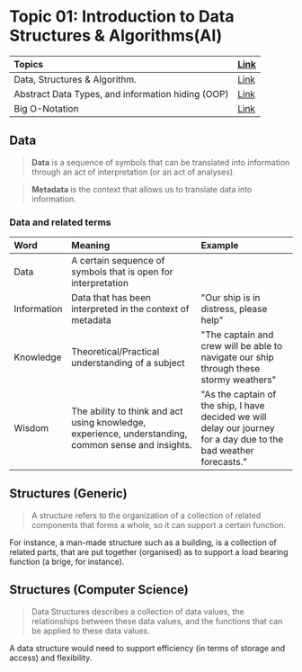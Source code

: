 
# Topic 01: Introduction to Data Structures & Algorithms(AI)

| Topics | [Link]() |
| :-- | :-- |
| Data, Structures & Algorithm. | [Link]() |
| Abstract Data Types, and information hiding (OOP) | [Link]() | 
| Big O-Notation | [Link]() |

## Data
> **Data** is a sequence of symbols that can be translated into information through an act of interpretation (or an act of analyses).

> **Metadata** is the context that allows us to translate data into information.

### Data and related terms

| Word | Meaning | Example |
| :-- | :-- | :-- |
| Data | A certain sequence of symbols that is open for interpretation |  |
| Information | Data that has been interpreted in the context of metadata | "Our ship is in distress, please help" |
| Knowledge | Theoretical/Practical understanding of a subject | "The captain and crew will be able to navigate our ship through these stormy weathers" |
| Wisdom | The ability to think and act using knowledge, experience, understanding, common sense and insights. | "As the captain of the ship, I have decided we will delay our journey for a day due to the bad weather forecasts." |

## Structures (Generic)

> A structure refers to the organization of a collection of related components that forms a whole, so it can support a certain function.

For instance, a man-made structure such as a building, is a collection of related parts, that are put together (organised) as to support a load bearing function (a brige, for instance).

## Structures (Computer Science)

> Data Structures describes a collection of data values, the relationships between these data values, and the functions that can be applied to these data values.

A data structure would need to support efficiency (in terms of storage and access) and flexibility.

